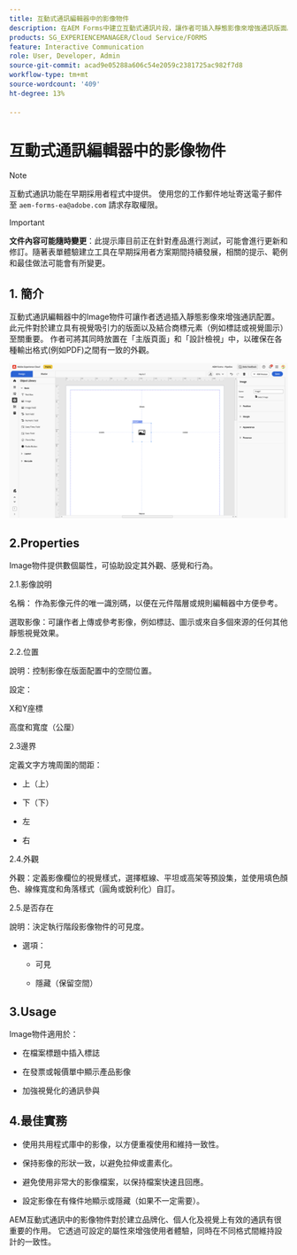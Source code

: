 ```yaml
---
title: 互動式通訊編輯器中的影像物件
description: 在AEM Forms中建立互動式通訊片段，讓作者可插入靜態影像來增強通訊版面。
products: SG_EXPERIENCEMANAGER/Cloud Service/FORMS
feature: Interactive Communication
role: User, Developer, Admin
source-git-commit: acad9e05288a606c54e2059c2381725ac982f7d8
workflow-type: tm+mt
source-wordcount: '409'
ht-degree: 13%

---
```



# 互動式通訊編輯器中的影像物件

>[!NOTE]
>
> 互動式通訊功能在早期採用者程式中提供。 使用您的工作郵件地址寄送電子郵件至 `aem-forms-ea@adobe.com` 請求存取權限。

>[!IMPORTANT]
>
> **文件內容可能隨時變更**：此提示庫目前正在針對產品進行測試，可能會進行更新和修訂。隨著表單體驗建立工具在早期採用者方案期間持續發展，相關的提示、範例和最佳做法可能會有所變更。

## &#x200B;1. 簡介

互動式通訊編輯器中的Image物件可讓作者透過插入靜態影像來增強通訊配置。 此元件對於建立具有視覺吸引力的版面以及結合商標元素（例如標誌或視覺圖示）至關重要。 作者可將其同時放置在「主版頁面」和「設計檢視」中，以確保在各種輸出格式(例如PDF)之間有一致的外觀。

![尋找IC檔案](/help/forms/interactive-communication/assets/image.png)

## 2.Properties

Image物件提供數個屬性，可協助設定其外觀、感覺和行為。

2.1.影像說明

名稱：
作為影像元件的唯一識別碼，以便在元件階層或規則編輯器中方便參考。

選取影像：可讓作者上傳或參考影像，例如標誌、圖示或來自多個來源的任何其他靜態視覺效果。


2.2.位置

說明：控制影像在版面配置中的空間位置。

設定：

X和Y座標

高度和寬度（公厘）

2.3邊界

定義文字方塊周圍的間距：

- 上（上）

- 下（下）

- 左

- 右

2.4.外觀

外觀：定義影像欄位的視覺樣式，選擇框線、平坦或高架等預設集，並使用填色顏色、線條寬度和角落樣式（圓角或銳利化）自訂。

2.5.是否存在

說明：決定執行階段影像物件的可見度。

- 選項：

   - 可見

   - 隱藏（保留空間）

## 3.Usage

Image物件適用於：

- 在檔案標題中插入標誌

- 在發票或報價單中顯示產品影像

- 加強視覺化的通訊參與

## 4.最佳實務

- 使用共用程式庫中的影像，以方便重複使用和維持一致性。

- 保持影像的形狀一致，以避免拉伸或畫素化。

- 避免使用非常大的影像檔案，以保持檔案快速且回應。

- 設定影像在有條件地顯示或隱藏（如果不一定需要）。

AEM互動式通訊中的影像物件對於建立品牌化、個人化及視覺上有效的通訊有很重要的作用。 它透過可設定的屬性來增強使用者體驗，同時在不同格式間維持設計的一致性。
